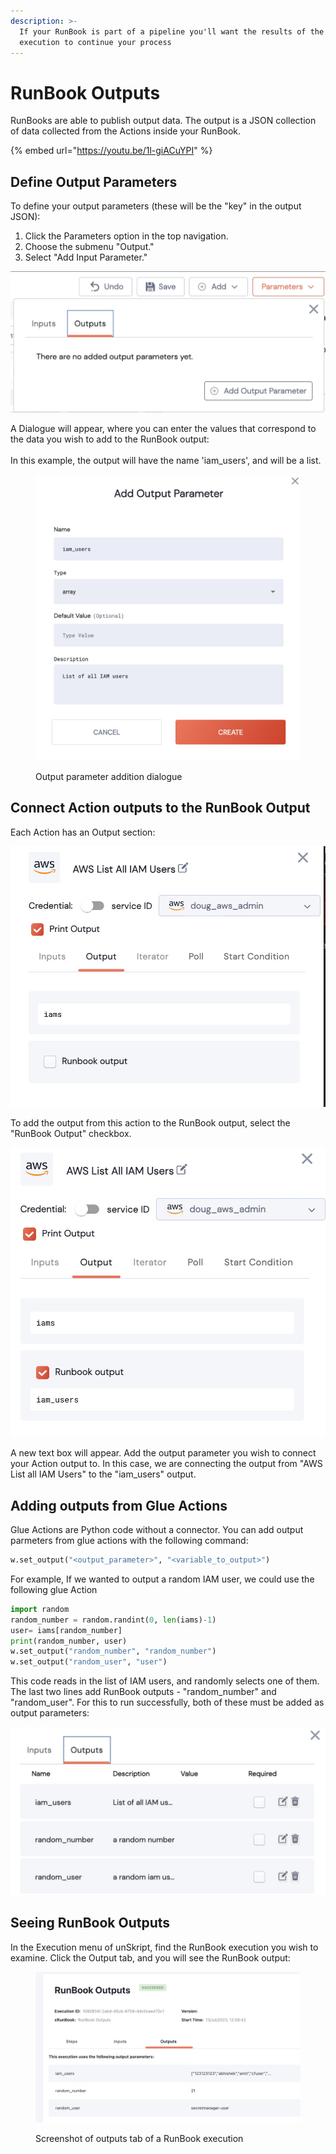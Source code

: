 ```yaml
---
description: >-
  If your RunBook is part of a pipeline you'll want the results of the RunBook
  execution to continue your process
---
```


# RunBook Outputs

RunBooks are able to publish output data.  The output is a JSON collection of data collected from the Actions inside your RunBook.



{% embed url="https://youtu.be/1l-giACuYPI" %}

## Define Output Parameters

To define your output parameters (these will be the "key" in the output JSON):

1. Click the Parameters option in the top navigation.
2. Choose the submenu "Output."
3. Select "Add Input Parameter."

![the Output parameter menu](<../../.gitbook/assets/image (5).png>)



A Dialogue will appear, where you can enter the values that correspond to the data you wish to add to the RunBook output:\
\
In this example, the output will have the name 'iam\_users', and will be a list.

<figure><img src="../../.gitbook/assets/Screenshot 2023-07-13 at 11.32.04.jpg" alt="" width="563"><figcaption><p>Output parameter addition dialogue</p></figcaption></figure>

## Connect Action outputs to the RunBook Output

Each Action has an Output section:

![](<../../.gitbook/assets/image (1) (3).png>)

To add the output from this action to the RunBook output, select the "RunBook Output" checkbox.

![](<../../.gitbook/assets/image (2).png>)

A new text box will appear.  Add the output parameter you wish to connect your Action output to.  In this case, we are connecting the output from "AWS List all IAM Users" to the "iam\_users" output.



## Adding outputs from Glue Actions

Glue Actions are Python code without a connector.  You can add output parmeters from glue actions with the following command:

```python
w.set_output("<output_parameter>", "<variable_to_output>")
```

For example, If we wanted to output a random IAM user, we could use the following glue Action

```python
import random
random_number = random.randint(0, len(iams)-1)
user= iams[random_number]
print(random_number, user)
w.set_output("random_number", "random_number")
w.set_output("random_user", "user")
```

This code reads in the list of IAM users, and randomly selects one of them.  The last two lines add RunBook outputs - "random\_number" and "random\_user".  For this to run successfully, both of these must be added as output parameters:

![](<../../.gitbook/assets/image (4).png>)



## Seeing RunBook Outputs

In the Execution menu of unSkript, find the RunBook execution you wish to examine.  Click the Output tab, and you will see the RunBook output:



<figure><img src="../../.gitbook/assets/Screenshot 2023-07-13 at 12.10.48.jpg" alt=""><figcaption><p>Screenshot of outputs tab of a RunBook execution</p></figcaption></figure>
